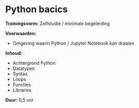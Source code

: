 # Python bacics

**Trainingsvorm:** Zelfstudie / minimale begeleiding

**Voorwaarden:**
- Omgeving waarin Python / Jupyter Notebook kan draaien

**Inhoud:**
- Achtergrond Python 
- Datatypen
- Syntax
- Loops
- Functies
- Libraries

**Duur:** 0,5 uur